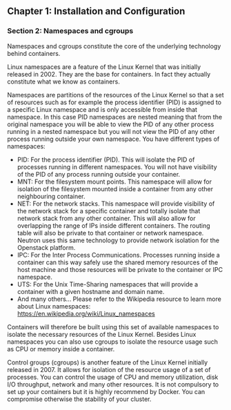 ## Chapter 1: Installation and Configuration

### Section 2: Namespaces and cgroups

Namespaces and cgroups constitute the core of the underlying technology behind containers.

Linux namespaces are a feature of the Linux Kernel that was initially released in 2002.
They are the base for containers.
In fact they actually constitute what we know as containers.

Namespaces are partitions of the resources of the Linux Kernel so that a set of resources such as for example the process identifier (PID) is assigned to a specific Linux namespace and is only accessible from inside that namespace.
In this case PID namespaces are nested meaning that from the original namespace you will be able to view the PID of any other process running in a nested namespace but you will not view the PID of any other process running outside your own namespace.
You have different types of namespaces:

* PID: For the process identifier (PID). 
This will isolate the PID of processes running in different namespaces. 
You will not have visibility of the PID of any process running outside your container.
* MNT: For the filesystem mount points.
This namespace will allow for isolation of the filesystem mounted inside a container from any other neighbouring container.
* NET: For the network stacks.
This namespace will provide visibility of the network stack for a specific container and totally isolate that network stack from any other container.
This will also allow for overlapping the range of IPs inside different containers.
The routing table will also be private to that container or network namespace.
Neutron uses this same technology to provide network isolation for the Openstack platform.
* IPC: For the Inter Process Communications.
Processes running inside a container can this way safely use the shared memory resources of the host machine and those resources will be private to the container or IPC namespace.
* UTS: For the Unix Time-Sharing namespaces that will provide a container with a given hostname and domain name.
* And many others... Please refer to the Wikipedia resource to learn more about Linux namespaces: 
https://en.wikipedia.org/wiki/Linux_namespaces

Containers will therefore be built using this set of available namespaces to isolate the necessary resources of the Linux Kernel.
Besides Linux namespaces you can also use cgroups to isolate the resource usage such as CPU or memory inside a container.

Control groups (cgroups) is another feature of the Linux Kernel initially released in 2007.
It allows for isolation of the resource usage of a set of processes.
You can control the usage of CPU and memory utilization, disk I/O throughput, network and many other resources.
It is not compulsory to set up your containers but it is highly recommend by Docker.
You can compromise otherwise the stability of your cluster.
